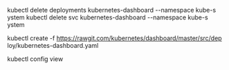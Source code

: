 
kubectl delete deployments kubernetes-dashboard --namespace kube-s
ystem
kubectl delete svc kubernetes-dashboard --namespace kube-s
ystem

kubectl create -f https://rawgit.com/kubernetes/dashboard/master/src/dep
loy/kubernetes-dashboard.yaml

kubectl config view
